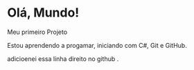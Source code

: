 # Olá, Mundo!
 Meu primeiro Projeto


Estou aprendendo a progamar, iniciando com C#, Git e GitHub.

adicioenei essa linha direito no github .
